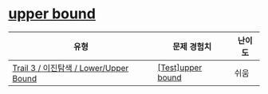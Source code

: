 # [upper bound](https://www.codetree.ai/trails/complete/curated-cards/test-upper-bound)

|유형|문제 경험치|난이도|
|---|---|---|
|[Trail 3 / 이진탐색 / Lower/Upper Bound](https://www.codetree.ai/trail-info/novice-high/)|[[Test]upper bound](https://www.codetree.ai/trails/complete/curated-cards/test-upper-bound/)|쉬움|

